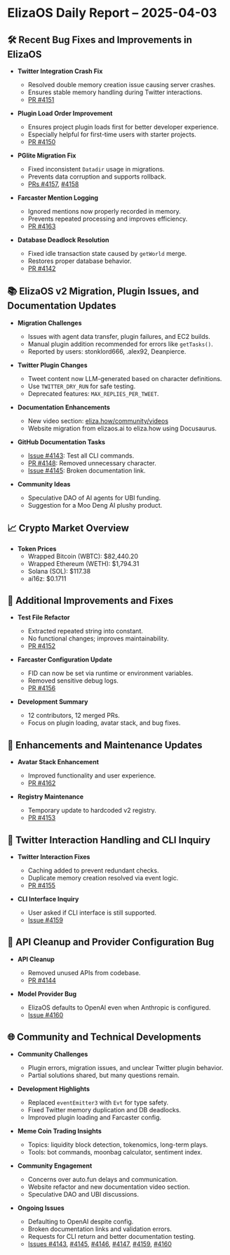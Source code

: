 # ElizaOS Daily Report – 2025-04-03

## 🛠️ Recent Bug Fixes and Improvements in ElizaOS

- **Twitter Integration Crash Fix**

  - Resolved double memory creation issue causing server crashes.
  - Ensures stable memory handling during Twitter interactions.
  - [PR #4151](https://github.com/elizaOS/eliza/pull/4151)

- **Plugin Load Order Improvement**

  - Ensures project plugin loads first for better developer experience.
  - Especially helpful for first-time users with starter projects.
  - [PR #4150](https://github.com/elizaOS/eliza/pull/4150)

- **PGlite Migration Fix**

  - Fixed inconsistent `Datadir` usage in migrations.
  - Prevents data corruption and supports rollback.
  - [PRs #4157](https://github.com/elizaOS/eliza/pull/4157), [#4158](https://github.com/elizaOS/eliza/pull/4158)

- **Farcaster Mention Logging**

  - Ignored mentions now properly recorded in memory.
  - Prevents repeated processing and improves efficiency.
  - [PR #4163](https://github.com/elizaOS/eliza/pull/4163)

- **Database Deadlock Resolution**
  - Fixed idle transaction state caused by `getWorld` merge.
  - Restores proper database behavior.
  - [PR #4142](https://github.com/elizaOS/eliza/pull/4142)

## 📚 ElizaOS v2 Migration, Plugin Issues, and Documentation Updates

- **Migration Challenges**

  - Issues with agent data transfer, plugin failures, and EC2 builds.
  - Manual plugin addition recommended for errors like `getTasks()`.
  - Reported by users: stonklord666, .alex92, Deanpierce.

- **Twitter Plugin Changes**

  - Tweet content now LLM-generated based on character definitions.
  - Use `TWITTER_DRY_RUN` for safe testing.
  - Deprecated features: `MAX_REPLIES_PER_TWEET`.

- **Documentation Enhancements**

  - New video section: [eliza.how/community/videos](https://eliza.how/community/videos)
  - Website migration from elizaos.ai to eliza.how using Docusaurus.

- **GitHub Documentation Tasks**

  - [Issue #4143](https://github.com/elizaOS/eliza/issues/4143): Test all CLI commands.
  - [PR #4148](https://github.com/elizaOS/eliza/pull/4148): Removed unnecessary character.
  - [Issue #4145](https://github.com/elizaOS/eliza/issues/4145): Broken documentation link.

- **Community Ideas**
  - Speculative DAO of AI agents for UBI funding.
  - Suggestion for a Moo Deng AI plushy product.

## 📈 Crypto Market Overview

- **Token Prices**
  - Wrapped Bitcoin (WBTC): $82,440.20
  - Wrapped Ethereum (WETH): $1,794.31
  - Solana (SOL): $117.38
  - ai16z: $0.1711

## 🔧 Additional Improvements and Fixes

- **Test File Refactor**

  - Extracted repeated string into constant.
  - No functional changes; improves maintainability.
  - [PR #4152](https://github.com/elizaOS/eliza/pull/4152)

- **Farcaster Configuration Update**

  - FID can now be set via runtime or environment variables.
  - Removed sensitive debug logs.
  - [PR #4156](https://github.com/elizaOS/eliza/pull/4156)

- **Development Summary**
  - 12 contributors, 12 merged PRs.
  - Focus on plugin loading, avatar stack, and bug fixes.

## 🎨 Enhancements and Maintenance Updates

- **Avatar Stack Enhancement**

  - Improved functionality and user experience.
  - [PR #4162](https://github.com/elizaOS/eliza/pull/4162)

- **Registry Maintenance**
  - Temporary update to hardcoded v2 registry.
  - [PR #4153](https://github.com/elizaOS/eliza/pull/4153)

## 💬 Twitter Interaction Handling and CLI Inquiry

- **Twitter Interaction Fixes**

  - Caching added to prevent redundant checks.
  - Duplicate memory creation resolved via event logic.
  - [PR #4155](https://github.com/elizaOS/eliza/pull/4155)

- **CLI Interface Inquiry**
  - User asked if CLI interface is still supported.
  - [Issue #4159](https://github.com/elizaOS/eliza/issues/4159)

## 🧹 API Cleanup and Provider Configuration Bug

- **API Cleanup**

  - Removed unused APIs from codebase.
  - [PR #4144](https://github.com/elizaOS/eliza/pull/4144)

- **Model Provider Bug**
  - ElizaOS defaults to OpenAI even when Anthropic is configured.
  - [Issue #4160](https://github.com/elizaOS/eliza/issues/4160)

## 🌐 Community and Technical Developments

- **Community Challenges**

  - Plugin errors, migration issues, and unclear Twitter plugin behavior.
  - Partial solutions shared, but many questions remain.

- **Development Highlights**

  - Replaced `eventEmitter3` with `Evt` for type safety.
  - Fixed Twitter memory duplication and DB deadlocks.
  - Improved plugin loading and Farcaster config.

- **Meme Coin Trading Insights**

  - Topics: liquidity block detection, tokenomics, long-term plays.
  - Tools: bot commands, moonbag calculator, sentiment index.

- **Community Engagement**

  - Concerns over auto.fun delays and communication.
  - Website refactor and new documentation video section.
  - Speculative DAO and UBI discussions.

- **Ongoing Issues**
  - Defaulting to OpenAI despite config.
  - Broken documentation links and validation errors.
  - Requests for CLI return and better documentation testing.
  - [Issues #4143](https://github.com/elizaOS/eliza/issues/4143), [#4145](https://github.com/elizaOS/eliza/issues/4145), [#4146](https://github.com/elizaOS/eliza/issues/4146), [#4147](https://github.com/elizaOS/eliza/issues/4147), [#4159](https://github.com/elizaOS/eliza/issues/4159), [#4160](https://github.com/elizaOS/eliza/issues/4160)
